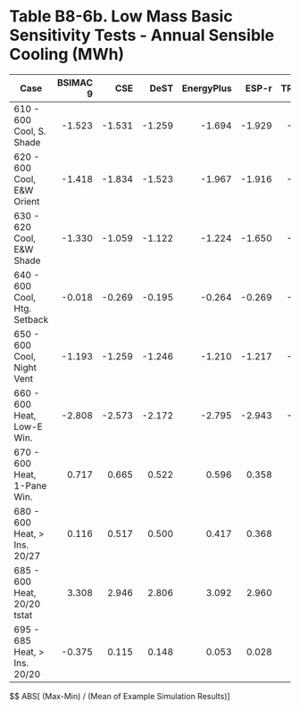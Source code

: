 # Table B8-6b. Low Mass Basic Sensitivity Tests - Annual Sensible Cooling (MWh)
| Case |BSIMAC 9 |CSE |DeST |EnergyPlus |ESP-r |TRNSYS | |Min |Max |Mean |Dev % $$ | |TestSoftware1 |
|-----|-----:|-----:|-----:|-----:|-----:|-----:|-----:|-----:|-----:|-----:|-----:|-----:|-----:|
| 610 - 600 Cool, S. Shade |-1.523 |-1.531 |-1.259 |-1.694 |-1.929 |-1.663 | |-1.929 |-1.259 |-1.600 |41.9 | |-1.694 |
| 620 - 600 Cool, E&W Orient |-1.418 |-1.834 |-1.523 |-1.967 |-1.916 |-1.939 | |-1.967 |-1.418 |-1.766 |31.1 | |-1.967 |
| 630 - 620 Cool, E&W Shade |-1.330 |-1.059 |-1.122 |-1.224 |-1.650 |-1.268 | |-1.650 |-1.059 |-1.276 |46.4 | |-1.224 |
| 640 - 600 Cool, Htg. Setback |-0.018 |-0.269 |-0.195 |-0.264 |-0.269 |-0.302 | |-0.302 |-0.018 |-0.220 |129.5 | |-0.264 |
| 650 - 600 Cool, Night Vent |-1.193 |-1.259 |-1.246 |-1.210 |-1.217 |-1.147 | |-1.259 |-1.147 |-1.212 |9.2 | |-1.210 |
| 660 - 600 Heat, Low-E Win. |-2.808 |-2.573 |-2.172 |-2.795 |-2.943 |-2.813 | |-2.943 |-2.172 |-2.684 |28.7 | |-2.795 |
| 670 - 600 Heat, 1-Pane Win. |0.717 |0.665 |0.522 |0.596 |0.358 |0.418 | |0.358 |0.717 |0.546 |65.7 | |0.596 |
| 680 - 600 Heat, > Ins. 20/27 |0.116 |0.517 |0.500 |0.417 |0.368 |0.530 | |0.116 |0.530 |0.408 |101.5 | |0.417 |
| 685 - 600 Heat, 20/20 tstat |3.308 |2.946 |2.806 |3.092 |2.960 |3.072 | |2.806 |3.308 |3.031 |16.6 | |3.092 |
| 695 - 685 Heat, > Ins. 20/20 |-0.375 |0.115 |0.148 |0.053 |0.028 |0.188 | |-0.375 |0.188 |0.026 |2160.6 | |0.053 |

$$ ABS[ (Max-Min) / (Mean of Example Simulation Results)]


